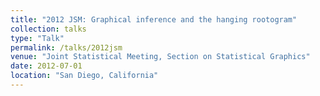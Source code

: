 ```yaml
---
title: "2012 JSM: Graphical inference and the hanging rootogram"
collection: talks
type: "Talk"
permalink: /talks/2012jsm
venue: "Joint Statistical Meeting, Section on Statistical Graphics"
date: 2012-07-01
location: "San Diego, California"
---
```





